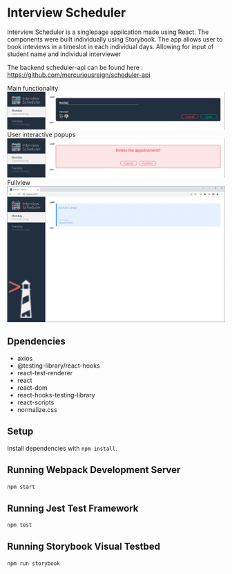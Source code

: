 # Interview Scheduler

Interview Scheduler is a singlepage application made using React. The components were built individually using Storybook. The app allows user to book inteviews in a timeslot in each individual days. Allowing for input of student name and individual interviewer

The backend scheduler-api can be found here : https://github.com/mercuriousreign/scheduler-api

Main functionality
![Interview edit](https://github.com/mercuriousreign/scheduler/blob/master/docs/Interview%20Book.png?raw=true)
User interactive popups
![Interview delete](https://github.com/mercuriousreign/scheduler/blob/master/docs/Delete%20Interview.png?raw=true)
Fullview
![Full view](https://github.com/mercuriousreign/scheduler/blob/master/docs/Interview%20Scheduler.png?raw=true)

## Dpendencies

- axios
- @testing-library/react-hooks
- react-test-renderer
- react
- react-dom
- react-hooks-testing-library
- react-scripts
- normalize.css
   


## Setup

Install dependencies with `npm install`.

## Running Webpack Development Server

```sh
npm start
```

## Running Jest Test Framework

```sh
npm test
```

## Running Storybook Visual Testbed

```sh
npm run storybook
```
